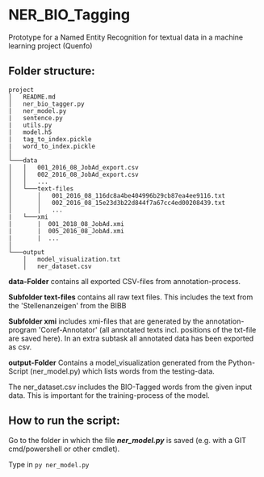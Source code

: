 # NER_BIO_Tagging
Prototype for a Named Entity Recognition for textual data in a machine learning project (Quenfo)

## Folder structure:

```
project
│   README.md
│   ner_bio_tagger.py
|   ner_model.py
|   sentence.py
|   utils.py
|   model.h5
|   tag_to_index.pickle
|   word_to_index.pickle 
│
└───data
│   │   001_2016_08_JobAd_export.csv
│   │   002_2016_08_JobAd_export.csv
│   │   ...
│   └───text-files
│       │   001_2016_08_116dc8a4be404996b29cb87ea4ee9116.txt 
│       │   002_2016_08_15e23d3b22d844f7a67cc4ed00208439.txt
│       │   ...
|   └───xmi
|       |  001_2018_08_JobAd.xmi
|       |  005_2016_08_JobAd.xmi
|       |  ...
│   
└───output
    │   model_visualization.txt
    │   ner_dataset.csv
```

**data-Folder** contains all exported CSV-files from annotation-process.

**Subfolder text-files** contains all raw text files. This includes the text from the 'Stellenanzeigen' from the BIBB

**Subfolder xmi** includes xmi-files that are generated by the annotation-program 'Coref-Annotator' (all annotated texts incl. positions of the txt-file are saved here). In an extra subtask all annotated data has been exported as csv.

**output-Folder** Contains a model_visualization generated from the Python-Script (ner_model.py) which lists words from the testing-data.

The ner_dataset.csv includes the BIO-Tagged words from the given input data. This is important for the training-process of the model.


## How to run the script:

Go to the folder in which the file ***ner_model.py*** is saved (e.g. with a GIT cmd/powershell or other cmdlet).

Type in `py ner_model.py`
